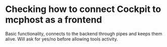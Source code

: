 # Checking how to connect Cockpit to mcphost as a frontend

Basic functionality, connects to the backend through pipes and keeps them
alive. Will ask for yes/no before allowing tools activity.

